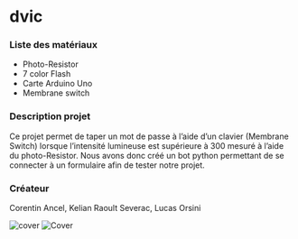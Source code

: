 # dvic

### Liste des matériaux
-    Photo-Resistor 
-    7 color Flash 
-    Carte Arduino Uno 
-    Membrane switch

### Description projet 

Ce projet permet de taper un mot de passe à l’aide d’un clavier (Membrane Switch) lorsque l’intensité lumineuse est supérieure à 300 mesuré à l’aide du photo-Resistor.
Nous avons donc créé un bot python permettant de se connecter à un formulaire afin de tester notre projet.

### Créateur 
Corentin Ancel, Kelian Raoult Severac, Lucas Orsini

![cover](https://github.com/kelianaylek/dvic/blob/master/image-rendu-devinci.jpeg)
![Cover](https://github.com/kelianaylek/dvic/blob/master/shcema-dvic.png)


